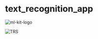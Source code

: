 # text_recognition_app

![ml-kit-logo](https://github.com/user-attachments/assets/a7ea5d7f-de9d-4c87-97c6-68391e6a11a8)

![TRS](https://github.com/user-attachments/assets/aef58e85-89d0-4744-867c-b528399bb501)
